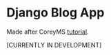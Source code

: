 # Django Blog App
Made after CoreyMS [tutorial](https://www.youtube.com/playlist?list=PL-osiE80TeTtoQCKZ03TU5fNfx2UY6U4p).

[CURRENTLY IN DEVELOPMENT]

